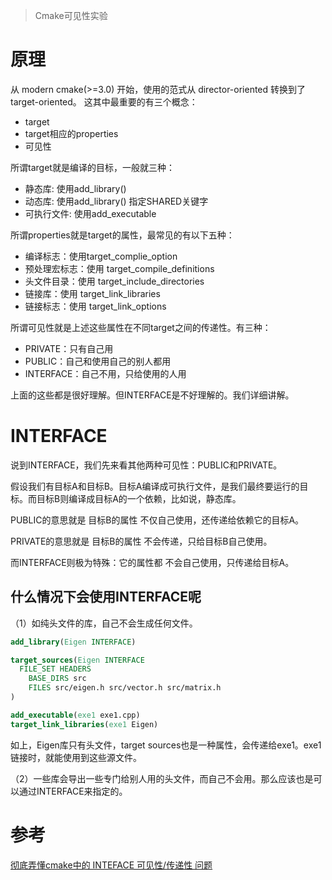 >Cmake可见性实验

# 原理
从 modern cmake(>=3.0) 开始，使用的范式从 director-oriented 转换到了 target-oriented。 这其中最重要的有三个概念：

* target  
* target相应的properties  
* 可见性  

所谓target就是编译的目标，一般就三种：  

* 静态库: 使用add_library()
* 动态库: 使用add_library() 指定SHARED关键字
* 可执行文件: 使用add_executable

所谓properties就是target的属性，最常见的有以下五种：

* 编译标志：使用target_complie_option
* 预处理宏标志：使用 target_compile_definitions
* 头文件目录：使用 target_include_directories
* 链接库：使用 target_link_libraries
* 链接标志：使用 target_link_options

所谓可见性就是上述这些属性在不同target之间的传递性。有三种：

* PRIVATE：只有自己用
* PUBLIC：自己和使用自己的别人都用
* INTERFACE：自己不用，只给使用的人用
  
上面的这些都是很好理解。但INTERFACE是不好理解的。我们详细讲解。

# INTERFACE
说到INTERFACE，我们先来看其他两种可见性：PUBLIC和PRIVATE。

假设我们有目标A和目标B。目标A编译成可执行文件，是我们最终要运行的目标。而目标B则编译成目标A的一个依赖，比如说，静态库。

PUBLIC的意思就是 目标B的属性 不仅自己使用，还传递给依赖它的目标A。

PRIVATE的意思就是 目标B的属性 不会传递，只给目标B自己使用。

而INTERFACE则极为特殊：它的属性都 不会自己使用，只传递给目标A。

## 什么情况下会使用INTERFACE呢
（1）如纯头文件的库，自己不会生成任何文件。
```cmake
add_library(Eigen INTERFACE)

target_sources(Eigen INTERFACE
  FILE_SET HEADERS
    BASE_DIRS src
    FILES src/eigen.h src/vector.h src/matrix.h
)

add_executable(exe1 exe1.cpp)
target_link_libraries(exe1 Eigen)
```
如上，Eigen库只有头文件，target sources也是一种属性，会传递给exe1。exe1链接时，就能使用到这些源文件。

（2）一些库会导出一些专门给别人用的头文件，而自己不会用。那么应该也是可以通过INTERFACE来指定的。

# 参考
[彻底弄懂cmake中的 INTEFACE 可见性/传递性 问题](https://chunleili.github.io/cmake/understanding-INTERFACE)